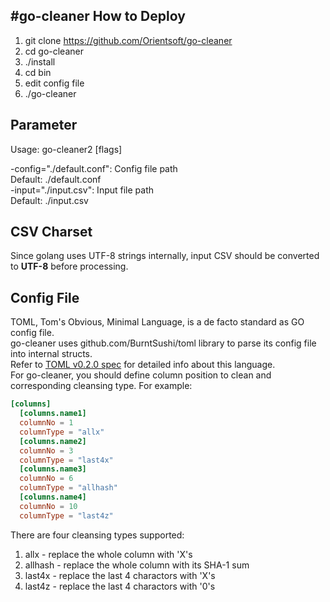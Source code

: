 #go-cleaner
How to Deploy
-------------
1. git clone https://github.com/Orientsoft/go-cleaner  
2. cd go-cleaner  
3. ./install  
4. cd bin  
5. edit config file  
6. ./go-cleaner  

Parameter
---------
Usage: go-cleaner2 [flags]  
  
  -config="./default.conf": Config file path  
		Default: ./default.conf  
  -input="./input.csv": Input file path  
		Default: ./input.csv  
		
CSV Charset
-----------
Since golang uses UTF-8 strings internally, input CSV should be converted to **UTF-8** before processing.  

Config File
-----------
TOML, Tom's Obvious, Minimal Language, is a de facto standard as GO config file.  
go-cleaner uses github.com/BurntSushi/toml library to parse its config file into internal structs.  
Refer to [TOML v0.2.0 spec](https://github.com/toml-lang/toml/blob/master/versions/en/toml-v0.2.0.md) for detailed info about this language.  
For go-cleaner, you should define column position to clean and corresponding cleansing type. For example:  
```toml
[columns]
  [columns.name1]
  columnNo = 1
  columnType = "allx"
  [columns.name2]
  columnNo = 3
  columnType = "last4x"
  [columns.name3]
  columnNo = 6
  columnType = "allhash"
  [columns.name4]
  columnNo = 10
  columnType = "last4z"
```
There are four cleansing types supported:  
1. allx - replace the whole column with 'X's  
2. allhash - replace the whole column with its SHA-1 sum  
3. last4x - replace the last 4 charactors with 'X's  
4. last4z - replace the last 4 charactors with '0's  
